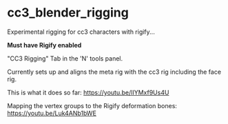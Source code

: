 # cc3_blender_rigging

Experimental rigging for cc3 characters with rigify...

**Must have Rigify enabled**

"CC3 Rigging" Tab in the 'N' tools panel.

Currently sets up and aligns the meta rig with the cc3 rig including the face rig.

This is what it does so far:
https://youtu.be/lIYMxf9Us4U

Mapping the vertex groups to the Rigify deformation bones:
https://youtu.be/Luk4ANb1bWE

